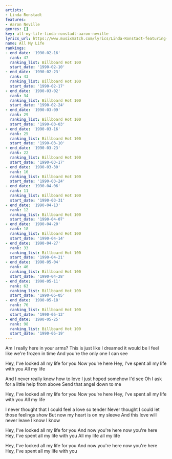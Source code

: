 ```yaml
---
artists:
- Linda Ronstadt
features:
- Aaron Neville
genres: []
key: all-my-life-linda-ronstadt-aaron-neville
lyrics_url: https://www.musixmatch.com/lyrics/Linda-Ronstadt-featuring-Aaron-Neville-feat-Aaron-Neville/All-My-Life
name: All My Life
rankings:
- end_date: '1990-02-16'
  rank: 47
  ranking_list: Billboard Hot 100
  start_date: '1990-02-10'
- end_date: '1990-02-23'
  rank: 43
  ranking_list: Billboard Hot 100
  start_date: '1990-02-17'
- end_date: '1990-03-02'
  rank: 34
  ranking_list: Billboard Hot 100
  start_date: '1990-02-24'
- end_date: '1990-03-09'
  rank: 29
  ranking_list: Billboard Hot 100
  start_date: '1990-03-03'
- end_date: '1990-03-16'
  rank: 25
  ranking_list: Billboard Hot 100
  start_date: '1990-03-10'
- end_date: '1990-03-23'
  rank: 22
  ranking_list: Billboard Hot 100
  start_date: '1990-03-17'
- end_date: '1990-03-30'
  rank: 16
  ranking_list: Billboard Hot 100
  start_date: '1990-03-24'
- end_date: '1990-04-06'
  rank: 11
  ranking_list: Billboard Hot 100
  start_date: '1990-03-31'
- end_date: '1990-04-13'
  rank: 12
  ranking_list: Billboard Hot 100
  start_date: '1990-04-07'
- end_date: '1990-04-20'
  rank: 18
  ranking_list: Billboard Hot 100
  start_date: '1990-04-14'
- end_date: '1990-04-27'
  rank: 33
  ranking_list: Billboard Hot 100
  start_date: '1990-04-21'
- end_date: '1990-05-04'
  rank: 46
  ranking_list: Billboard Hot 100
  start_date: '1990-04-28'
- end_date: '1990-05-11'
  rank: 63
  ranking_list: Billboard Hot 100
  start_date: '1990-05-05'
- end_date: '1990-05-18'
  rank: 76
  ranking_list: Billboard Hot 100
  start_date: '1990-05-12'
- end_date: '1990-05-25'
  rank: 98
  ranking_list: Billboard Hot 100
  start_date: '1990-05-19'
---
```

Am I really here in your arms?
This is just like I dreamed it would be
I feel like we're frozen in time
And you're the only one I can see

Hey, I've looked all my life for you
Now you're here
Hey, I've spent all my life with you
All my life

And I never really knew how to love
I just hoped somehow I'd see
Oh I ask for a little help from above
Send that angel down to me

Hey, I've looked all my life for you
Now you're here
Hey, I've spent all my life with you
All my life

I never thought that I could feel a love so tender
Never thought I could let those feelings show
But now my heart is on my sleeve
And this love will never leave
I know
I know

Hey, I've looked all my life for you
And now you're here now you're here
Hey, I've spent all my life with you
All my life all my life

Hey, I've looked all my life for you
And now you're here now you're here
Hey, I've spent all my life with you
